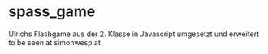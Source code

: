 spass_game
==========

Ulrichs Flashgame aus der 2. Klasse in Javascript umgesetzt und erweitert
to be seen at
simonwesp.at
